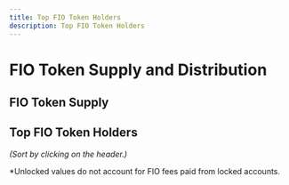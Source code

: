 ```yaml
---
title: Top FIO Token Holders
description: Top FIO Token Holders
---
```


# FIO Token Supply and Distribution

## FIO Token Supply

<div id="supply_table"> </div>

## Top FIO Token Holders

*(Sort by clicking on the header.)*

<div id="holders_table"> 
</div>

*Unlocked values do not account for FIO fees paid from locked accounts.

<script>

  var totalSupply, totalCirc, totalLocked, totalBalance, unlockedBalance, lockAmount, type, type2inhibit, unlockFraction, votableTokensFraction;


  // Get some initial date and unlock fraction data:

  function datediff(first, second) {
    // Take the difference between the dates and divide by milliseconds per day.
    // Round to nearest whole number to deal with DST.
    return Math.round((second-first)/(1000*60*60*24));
  }

  var date = new Date();
  //console.log('date: ', date)
  var dt = date.getTime();  // Current date in milliseconds since 1970
  //console.log('dt: ', dt)

  var dateGenesis = new Date( "March 30, 2020 12:09:00" );
  //console.log('dateGenesis: ', dateGenesis)
  var dt2 = dateGenesis.getTime();  // Date of Genesis block in milliseconds since 1970
  //console.log('dt2: ', dt2)

  var daysSinceGenesis = datediff(dt2, dt)
  //console.log("daysSinceGenesis: ", daysSinceGenesis);

  if (daysSinceGenesis<90) {
    unlockFraction = 0
  } else if (daysSinceGenesis<270) {
    unlockFraction = .06
  } else if (daysSinceGenesis<450) {
    unlockFraction = .248
  } else if (daysSinceGenesis<630) {
    unlockFraction = .436
  } else if (daysSinceGenesis<810) {
    unlockFraction = .624
  } else if (daysSinceGenesis<990) {
    unlockFraction = .812
  } else {unlockFraction = 1};


  // Create the supply table:

  $('#supply_table').append('<table class="table"></table>');
  var supplyTable = $('#supply_table').children();
  supplyTable.append('<tr><th>Statistic</th><th>Description</th><th>Value</th></th></tr>' );

  $.get("https://fioprotocol.io/supply", function(data, status){
    totalSupply = Math.trunc(parseFloat(data));
    supplyTable.append('<tr><td>Total supply</td><td>All tokens that were ever minted. Maximum token supply is capped at 1,000,000,000 FIO.</td><td> ' + totalSupply.toLocaleString() + '</td></tr>');  
  })
  .then(function() {
    return $.get("https://fioprotocol.io/circulating", function(data, status){
      totalCirc = Math.trunc(parseFloat(data));
      supplyTable.append('<tr><td>Circulating supply</td><td>Total supply less locked tokens.</td><td> ' + totalCirc.toLocaleString() + '</td></tr>');
    });
  })
  .then(function() {
    return $.get("https://fioprotocol.io/locked", function(data, status){
      totalLocked = Math.trunc(parseFloat(data));
      supplyTable.append('<tr><td>Locked tokens</td><td>Tokens which are locked and cannot be transferred.</td><td> ' + totalLocked.toLocaleString() + '</td></tr>');
    });
  })
  .then(function() {
    var totalType3 = 50000000;
    lockedAndVotable = totalType3 * (1-unlockFraction); // Locked Type 3 tokens are votable
    totalVotable = lockedAndVotable + totalCirc;
    supplyTable.append('<tr><td>Votable tokens</td><td>Total votable locked and unlocked tokens.</td><td> ' + totalVotable.toLocaleString() + '</td></tr>');
  })


  // Create the locked tokens table:

  $.getJSON("token-locked.txt", function (data) {
    lockAmount = data;
  });

  $.getJSON("token-type.txt", function (data) {
    type = data;
  });

  // Lock type 2 inhibit flag
  $.getJSON("token-lock2.txt", function (data) {
    type2inhibit = data;
  });

  function sort_acct() {
    var table=$('#table');
    var tbody =$('#table1');

    tbody.find('tr').sort(function(a, b) {

      if($('#total_order').val()=='asc') {
        return ($('td', a).eq(0).text() >= $('td', b).eq(0).text() ? 1 : -1);
      } else {
        return ($('td', a).eq(0).text() >= $('td', b).eq(0).text() ? -1 : 1);
      }
    }).appendTo(tbody);
      
    var sort_order=$('#total_order').val();
    if(sort_order=="asc") {
      document.getElementById("total_order").value="desc";
    }
    if(sort_order=="desc") {
      document.getElementById("total_order").value="asc";
    }
  }

  function sort_total() {
    var table=$('#table');
    var tbody =$('#table1');

    tbody.find('tr').sort(function(a, b) {

      if($('#acct_order').val()=='asc') {
        return (parseInt($('td', a).eq(1).text()) >= parseInt($('td', b).eq(1).text()) ? 1 : -1);
      } else {
        return (parseInt($('td', a).eq(1).text()) >= parseInt($('td', b).eq(1).text()) ? -1 : 1);
      }
    }).appendTo(tbody);
      
    var sort_order=$('#acct_order').val();
    if(sort_order=="asc") {
      document.getElementById("acct_order").value="desc";
    }
    if(sort_order=="desc") {
      document.getElementById("acct_order").value="asc";
    }
  }

  function sort_unlocked() {
    var table = $('#table');
    var tbody = $('#table1');

    tbody.find('tr').sort(function(a, b) {
      if($('#unlocked_order').val()=='asc') {
        return (parseInt($('td', a).eq(2).text()) >= parseInt($('td', b).eq(2).text()) ? 1 : -1)
      } else {
        return (parseInt($('td', a).eq(2).text()) >= parseInt($('td', b).eq(2).text()) ? -1 : 1);
      }
    }).appendTo(tbody);
    
    var sort_order=$('#unlocked_order').val();
    if(sort_order=="asc") {
      document.getElementById("unlocked_order").value="desc";
    }
    if(sort_order=="desc") {
      document.getElementById("unlocked_order").value="asc";
    }
  }

  function sort_votable() {
    var table = $('#table');
    var tbody = $('#table1');

    tbody.find('tr').sort(function(a, b) {
      if($('#votable_order').val()=='asc') {
        return (parseInt($('td', a).eq(3).text()) >= parseInt($('td', b).eq(3).text()) ? 1 : -1)
      } else {
        return (parseInt($('td', a).eq(3).text()) >= parseInt($('td', b).eq(3).text()) ? -1 : 1);
      }
    }).appendTo(tbody);
    
    var sort_order=$('#votable_order').val();
    if(sort_order=="asc") {
      document.getElementById("votable_order").value="desc";
    }
    if(sort_order=="desc") {
      document.getElementById("votable_order").value="asc";
    }
  }

  $('#holders_table').append('<table class="table" id="mytable" align="center"></table>');
  var table = $('#holders_table').children();
  table.append( '<tr><th onclick="sort_acct();">Account</th><th onclick="sort_total();">Total FIO Balance</th><th onclick="sort_unlocked();">Unlocked*</th><th onclick="sort_votable();">Votable</th><th>(Initial Locked)</th><th>(Locked)</th><th>(Type)</th></tr>' );

  table.append('<tbody id="table1">');
  
  $.getJSON("https://fio-eosams.light.xeos.me/api/topholders/fio/fio.token/FIO/100", function (data) {
    $.each(data, function (key, entry) {
      totalBalance = parseFloat(Math.trunc(entry[1]));
      initialLock = parseFloat(Math.trunc(lockAmount[entry[0]])) || 0;      
      acctType = type[entry[0]] || "";
      inhibit = type2inhibit[entry[0]] || "";

      if (acctType == 1) {
        remainingLocked = (1-unlockFraction) * initialLock;
        unlockedBalance = totalBalance - remainingLocked;
        votableTokensFraction = unlockFraction < .3 ? .3 : unlockFraction;
        if (votableTokensFraction * initialLock > unlockedBalance) {
          votableTokens = votableTokensFraction * initialLock;
        } else {
          votableTokens = unlockedBalance
        }
      } else if (acctType == 2) {
        // partner locks
        if (inhibit == 1) { // Account is permanently locked
          remainingLocked = initialLock;
          unlockedBalance = 0;
          votableTokens = 0;
        } else {
          remainingLocked = (1-unlockFraction) * initialLock;
          unlockedBalance = totalBalance - remainingLocked;
          votableTokens = totalBalance;
        }
      } else if (acctType == 3) {
        remainingLocked = (1-unlockFraction) * initialLock;
        unlockedBalance = totalBalance - remainingLocked;
        votableTokens = totalBalance;
      } else if (acctType == 4) {
        if (totalBalance <= initialLock) {
          remainingLocked = totalBalance;
          unlockedBalance = 0;
          votableTokens = 0;
        } else {
          remainingLocked = initialLock;
          unlockedBalance = totalBalance - initialLock;
          votableTokens = totalBalance - initialLock;
        }
      } else {
        remainingLocked = 0;
        unlockedBalance = totalBalance;
        votableTokens = totalBalance;
      }

      // Because locked tokens can be used to pay fees, the remainingLocked can become less than totalBalance in some cases. 
      // This adjusts for negative unlockedBalance. But, it means Unlocked is not totally accurate...
      unlockedBalance = unlockedBalance < 0 ? 0 : unlockedBalance;

      table.append( '<tr><td>' + entry[0].toLocaleString() + '</td><td> ' + Math.trunc(totalBalance).toLocaleString() + '</td><td> ' + Math.trunc(unlockedBalance).toLocaleString() + '</td><td> ' + Math.trunc(votableTokens).toLocaleString()  + '</td><td> ' + Math.trunc(initialLock).toLocaleString() + '</td><td> ' + Math.trunc(remainingLocked).toLocaleString() + '</td><td> ' + acctType + '</td></tr>' );  
    })
  });

  table.append('</tbody>');
  $('#holders_table').append('<input type="hidden" id="acct_order" value="desc">');
  $('#holders_table').append('<input type="hidden" id="total_order" value="desc">');
  $('#holders_table').append('<input type="hidden" id="unlocked_order" value="desc">');
  $('#holders_table').append('<input type="hidden" id="votable_order" value="desc">');

</script>





